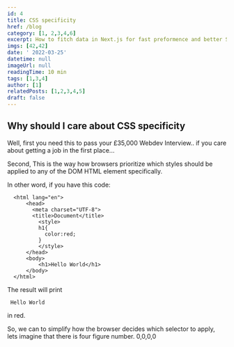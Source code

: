 ```yaml
---
id: 4
title: CSS specificity 
href: /blog
category: [1, 2,3,4,6]
excerpt: How to fitch data in Next.js for fast preformence and better SEO
imgs: [42,42]
date: ' 2022-03-25'
datetime: null
imageUrl: null
readingTime: 10 min
tags: [1,3,4]
author: [1]
relatedPosts: [1,2,3,4,5]
draft: false
---
```

## Why should I care about CSS specificity
Well, first you need this to pass your £35,000 Webdev Interview.. if you care about getting a job in the first place...

Second, This is the way how browsers prioritize which styles should be  applied to any of the DOM HTML element specifically.

In other word, if you have this code:

      <html lang="en">
          <head>
            <meta charset="UTF-8">
            <title>Document</title>
              <style>
              h1{
                color:red;
              }
              </style>
          </head>
          <body>
              <h1>Hello World</h1>
          </body>
      </html>

The result will print 
```
 Hello World
 ``` 
 in red.

So, we can to simplify how the browser decides  which selector to apply, lets imagine that there is four figure number.
0,0,0,0